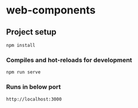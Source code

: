 # web-components

## Project setup

```
npm install
```

### Compiles and hot-reloads for development

```
npm run serve
```

### Runs in below port

```
http://localhost:3000
```
